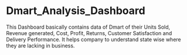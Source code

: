 # Dmart_Analysis_Dashboard
This Dashboard basically contains data of Dmart of their Units Sold, Revenue generated,  Cost, Profit, Returns, Customer Satisfaction and  Delivery Performance. It helps company to understand state wise where they are lacking in business.
